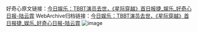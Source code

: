 好奇心原文链接：[今日娱乐：TBBT演员去世，《星际穿越》首日报捷_娱乐_好奇心日报-陆云霏](https://www.qdaily.com/articles/3522.html)
WebArchive归档链接：[今日娱乐：TBBT演员去世，《星际穿越》首日报捷_娱乐_好奇心日报-陆云霏](http://web.archive.org/web/20190623152406/https://www.qdaily.com/articles/3522.html)
![image](http://ww3.sinaimg.cn/large/007d5XDply1g3vbdh97j9j30u041ve81)